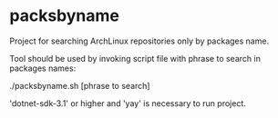 # packsbyname
Project for searching ArchLinux repositories only by packages name.

Tool should be used by invoking script file with phrase to search in packages names:

./packsbyname.sh [phrase to search]

'dotnet-sdk-3.1' or higher and 'yay' is necessary to run project.

